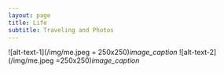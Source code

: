 ```yaml
---
layout: page
title: Life
subtitle: Traveling and Photos
---
```



![alt-text-1](/img/me.jpeg = 250x250)*image_caption* ![alt-text-2](/img/me.jpeg =250x250)*image_caption*